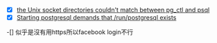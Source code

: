 -[x] [the Unix socket directories couldn't match between pg_ctl and psql](https://discourse.nixos.org/t/set-up-a-simple-postgres-instance/60280/2?u=dycan)
-[x] [Starting postgresql demands that /run/postgresql exists](https://github.com/NixOS/nixpkgs/issues/83770)

-[] 似乎是沒有用https所以facebook login不行
